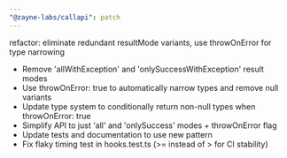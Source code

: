 ```yaml
---
"@zayne-labs/callapi": patch
---
```


refactor: eliminate redundant resultMode variants, use throwOnError for type narrowing

- Remove 'allWithException' and 'onlySuccessWithException' result modes
- Use throwOnError: true to automatically narrow types and remove null variants
- Update type system to conditionally return non-null types when throwOnError: true
- Simplify API to just 'all' and 'onlySuccess' modes + throwOnError flag
- Update tests and documentation to use new pattern
- Fix flaky timing test in hooks.test.ts (>= instead of > for CI stability)
